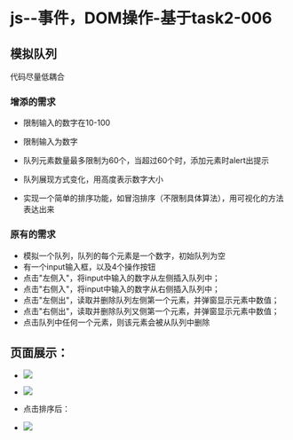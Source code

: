 # js--事件，DOM操作-基于task2-006 #

## 模拟队列 ##

代码尽量低耦合

### 增添的需求 ###

- 限制输入的数字在10-100

- 限制输入为数字

- 队列元素数量最多限制为60个，当超过60个时，添加元素时alert出提示

- 队列展现方式变化，用高度表示数字大小

- 实现一个简单的排序功能，如冒泡排序（不限制具体算法），用可视化的方法表达出来


### 原有的需求 ###


- 模拟一个队列，队列的每个元素是一个数字，初始队列为空
- 有一个input输入框，以及4个操作按钮
- 点击"左侧入"，将input中输入的数字从左侧插入队列中；
- 点击"右侧入"，将input中输入的数字从右侧插入队列中；
- 点击"左侧出"，读取并删除队列左侧第一个元素，并弹窗显示元素中数值；
- 点击"右侧出"，读取并删除队列又侧第一个元素，并弹窗显示元素中数值；
- 点击队列中任何一个元素，则该元素会被从队列中删除


## 页面展示： ##
- ![](http://7xrn7f.com1.z0.glb.clouddn.com/16-4-26/29628214.jpg)
- ![](http://7xrn7f.com1.z0.glb.clouddn.com/16-4-26/87724006.jpg)

- 点击排序后：
- ![](http://7xrn7f.com1.z0.glb.clouddn.com/16-4-26/45971556.jpg)